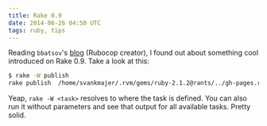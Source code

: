 ```yaml
---
title: Rake 0.9
date: 2014-06-26 04:50 UTC
tags: ruby, tips
---
```

Reading `bbatsov`'s [blog](http://batsov.com/articles/2014/05/30/find-out-where-a-rake-task-is-defined/) (Rubocop creator), I found out about something
cool introduced on Rake 0.9. Take a look at this:

```bash
$ rake -W publish
rake publish  /home/svankmajer/.rvm/gems/ruby-2.1.2@rants/../gh-pages.rake:65:in `<top (required)>'
```

Yeap, `rake -W <task>` resolves to where the task is defined. You can also run it without parameters and see that output for all available tasks. Pretty 
solid.
